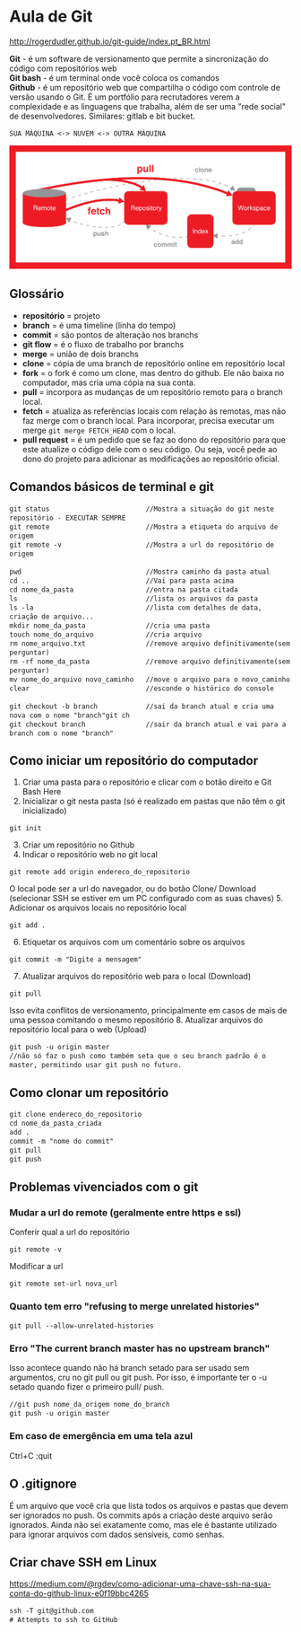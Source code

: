 # Aula de Git

http://rogerdudler.github.io/git-guide/index.pt_BR.html

**Git** - é um software de versionamento que permite a sincronização do código com repositórios web\
**Git bash** - é um terminal onde você coloca os comandos\
**Github** - é um repositório web que compartilha o código com controle de versão usando o Git. É um portfólio para recrutadores verem a complexidade e as linguagens que trabalha, além de ser uma "rede social" de desenvolvedores. Similares: gitlab e bit bucket.

```
SUA MÁQUINA <-> NUVEM <-> OUTRA MÁQUINA
```

![Como funciona o git](git.png)

## Glossário

- **repositório** = projeto
- **branch** = é uma timeline (linha do tempo)
- **commit** = são pontos de alteração nos branchs
- **git flow** = é o fluxo de trabalho por branchs
- **merge** = união de dois branchs
- **clone** = cópia de uma branch de repositório online em repositório local
- **fork** = o fork é como um clone, mas dentro do github. Ele não baixa no computador, mas cria uma cópia na sua conta.
- **pull** = incorpora as mudanças de um repositório remoto para o branch local.
- **fetch** = atualiza as referências locais com relação às remotas, mas não faz merge com o branch local. Para incorporar, precisa executar um merge `git merge FETCH_HEAD` com o local.
- **pull request** = é um pedido que se faz ao dono do repositório para que este atualize o código dele com o seu código. Ou seja, você pede ao dono do projeto para adicionar as modificações ao repositório oficial.

## Comandos básicos de terminal e git

```
git status                        //Mostra a situação do git neste repositório - EXECUTAR SEMPRE
git remote                        //Mostra a etiqueta do arquivo de origem
git remote -v                     //Mostra a url do repositório de origem

pwd                               //Mostra caminho da pasta atual
cd ..                             //Vai para pasta acima
cd nome_da_pasta                  //entra na pasta citada
ls                                //lista os arquivos da pasta
ls -la                            //lista com detalhes de data, criação de arquivo...
mkdir nome_da_pasta               //cria uma pasta
touch nome_do_arquivo             //cria arquivo
rm nome_arquivo.txt               //remove arquivo definitivamente(sem perguntar)
rm -rf nome_da_pasta              //remove arquivo definitivamente(sem perguntar)
mv nome_do_arquivo novo_caminho   //move o arquivo para o novo_caminho
clear                             //esconde o histórico do console

git checkout -b branch            //sai da branch atual e cria uma nova com o nome "branch"git ch
git checkout branch               //sair da branch atual e vai para a branch com o nome "branch"
```

## Como iniciar um repositório do computador
1. Criar uma pasta para o repositório e clicar com o botão direito e Git Bash Here
2. Inicializar o git nesta pasta (só é realizado em pastas que não têm o git inicializado)
```
git init
```
3. Criar um repositório no Github
4. Indicar o repositório web no git local
```
git remote add origin endereco_do_repositorio
```
O local pode ser a url do navegador, ou do botão Clone/ Download (selecionar SSH se estiver em um PC configurado com as suas chaves)
5. Adicionar os arquivos locais no repositório local
```
git add .
```
6. Etiquetar os arquivos com um comentário sobre os arquivos
```
git commit -m "Digite a mensagem"
```
7. Atualizar arquivos do repositório web para o local (Download)
```
git pull
```
Isso evita conflitos de versionamento, principalmente em casos de mais de uma pessoa comitando o mesmo repositório
8. Atualizar arquivos do repositório local para o web (Upload)

```
git push -u origin master
//não só faz o push como também seta que o seu branch padrão é o master, permitindo usar git push no futuro.
```

## Como clonar um repositório

```
git clone endereco_do_repositorio
cd nome_da_pasta_criada
add .
commit -m "nome do commit"
git pull
git push
```

## Problemas vivenciados com o git

### Mudar a url do remote (geralmente entre https e ssl)

Conferir qual a url do repositório
```
git remote -v
```

Modificar a url
```
git remote set-url nova_url
```

### Quanto tem erro "refusing to merge unrelated histories"

```
git pull --allow-unrelated-histories
```

### Erro "The current branch master has no upstream branch"

Isso acontece quando não há branch setado para ser usado sem argumentos, cru no git pull ou git push. Por isso, é importante ter o -u setado quando fizer o primeiro pull/ push. 

```
//git push nome_da_origem nome_do_branch
git push -u origin master
```

### Em caso de emergência em uma tela azul
Ctrl+C :quit

## O .gitignore
É um arquivo que você cria que lista todos os arquivos e pastas que devem ser ignorados no push.
Os commits após a criação deste arquivo serão ignorados.
Ainda não sei exatamente como, mas ele é bastante utilizado para ignorar arquivos com dados sensíveis, como senhas.

## Criar chave SSH em Linux

https://medium.com/@rgdev/como-adicionar-uma-chave-ssh-na-sua-conta-do-github-linux-e0f19bbc4265

```
ssh -T git@github.com
# Attempts to ssh to GitHub
```

